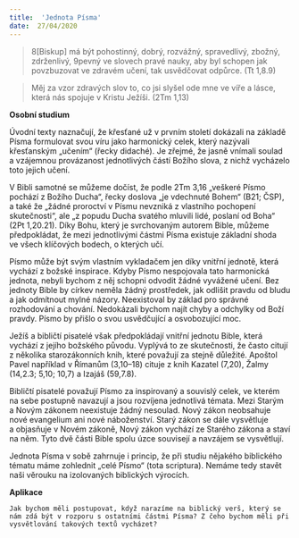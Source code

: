 ```yaml
---
title:  'Jednota Písma'
date:  27/04/2020
---
```


> <p></p>
> 8[Biskup] má být pohostinný, dobrý, rozvážný, spravedlivý, zbožný, zdrženlivý, 9pevný ve slovech pravé nauky, aby byl schopen jak povzbuzovat ve zdravém učení, tak usvědčovat odpůrce. (Tt 1,8.9)

> <p></p>
> Měj za vzor zdravých slov to, co jsi slyšel ode mne ve víře a lásce, která nás spojuje v Kristu Ježíši. (2Tm 1,13)

**Osobní studium**

Úvodní texty naznačují, že křesťané už v prvním století dokázali na základě Písma formulovat svou víru jako harmonický celek, který nazývali křesťanským „učením“ (řecky didaché). Je zřejmé, že jasně vnímali soulad a vzájemnou provázanost jednotlivých částí Božího slova, z nichž vycházelo toto jejich učení.

V Bibli samotné se můžeme dočíst, že podle 2Tm 3,16 „veškeré Písmo pochází z Božího Ducha“, řecky doslova „je vdechnuté Bohem“ (B21; ČSP), a také že „žádné proroctví v Písmu nevzniká z vlastního pochopení skutečnosti“, ale „z popudu Ducha svatého mluvili lidé, poslaní od Boha“ (2Pt 1,20.21). Díky Bohu, který je svrchovaným autorem Bible, můžeme předpokládat, že mezi jednotlivými částmi Písma existuje základní shoda ve všech klíčových bodech, o kterých učí.

Písmo může být svým vlastním vykladačem jen díky vnitřní jednotě, která vychází z božské inspirace. Kdyby Písmo nespojovala tato harmonická jednota, nebyli bychom z něj schopni odvodit žádné vyvážené učení. Bez jednoty Bible by církev neměla žádný prostředek, jak odlišit pravdu od bludu a jak odmítnout mylné názory. Neexistoval by základ pro správné rozhodování a chování. Nedokázali bychom najít chyby a odchylky od Boží pravdy. Písmo by přišlo o svou usvědčující a osvobozující moc.

Ježíš a bibličtí pisatelé však předpokládají vnitřní jednotu Bible, která vychází z jejího božského původu. Vyplývá to ze skutečnosti, že často citují z několika starozákonních knih, které považují za stejně důležité. Apoštol Pavel například v Římanům (3,10–18) cituje z knih Kazatel (7,20), Žalmy (14,2.3; 5,10; 10,7) a Izajáš (59,7.8).

Bibličtí pisatelé považují Písmo za inspirovaný a souvislý celek, ve kterém na sebe postupně navazují a jsou rozvíjena jednotlivá témata. Mezi Starým a Novým zákonem neexistuje žádný nesoulad. Nový zákon neobsahuje nové evangelium ani nové náboženství. Starý zákon se dále vysvětluje a objasňuje v Novém zákoně, Nový zákon vychází ze Starého zákona a staví na něm. Tyto dvě části Bible spolu úzce souvisejí a navzájem se vysvětlují.

Jednota Písma v sobě zahrnuje i princip, že při studiu nějakého biblického tématu máme zohlednit „celé Písmo“ (tota scriptura). Nemáme tedy stavět naši věrouku na izolovaných biblických výrocích.

**Aplikace**

`Jak bychom měli postupovat, když narazíme na biblický verš, který se nám zdá být v rozporu s ostatními částmi Písma? Z čeho bychom měli při vysvětlování takových textů vycházet?`